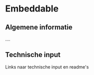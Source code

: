 # Embeddable

## Algemene informatie

....

## Technische input

Links naar technische input en readme's

